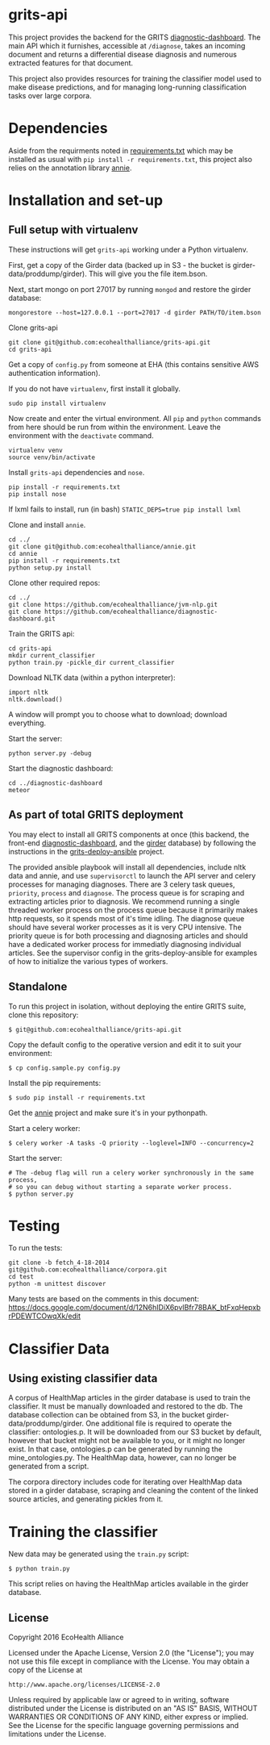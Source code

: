 # grits-api

This project provides the backend for the GRITS [diagnostic-dashboard](https://github.com/ecohealthalliance/diagnostic-dashboard). The main API which it furnishes, accessible at `/diagnose`, takes an incoming document and returns a differential disease diagnosis and numerous extracted features for that document.

This project also provides resources for training the classifier model used to make disease predictions, and for managing long-running classification tasks over large corpora.

# Dependencies

Aside from the requirments noted in [requirements.txt](requirements.txt) which may be installed as usual with `pip install -r requirements.txt`, this project also relies on the annotation library [annie](https://github.com/ecohealthalliance/annie).

# Installation and set-up

## Full setup with virtualenv

These instructions will get `grits-api` working under a Python virtualenv.

First, get a copy of the Girder data (backed up in S3 - the bucket is girder-data/proddump/girder). This will give you the file item.bson.

Next, start mongo on port 27017 by running `mongod` and restore the girder database:

    mongorestore --host=127.0.0.1 --port=27017 -d girder PATH/TO/item.bson

Clone grits-api

    git clone git@github.com:ecohealthalliance/grits-api.git
    cd grits-api

Get a copy of `config.py` from someone at EHA (this contains sensitive AWS authentication information).

If you do not have `virtualenv`, first install it globally.

    sudo pip install virtualenv

Now create and enter the virtual environment. All `pip` and `python` commands from here should be run from within the environment. Leave the environment with the `deactivate` command.

    virtualenv venv
    source venv/bin/activate

Install `grits-api` dependencies and `nose`.

    pip install -r requirements.txt
    pip install nose

If lxml fails to install, run (in bash) `STATIC_DEPS=true pip install lxml`

Clone and install `annie`.

    cd ../
    git clone git@github.com:ecohealthalliance/annie.git
    cd annie
    pip install -r requirements.txt
    python setup.py install

Clone other required repos:

    cd ../
    git clone https://github.com/ecohealthalliance/jvm-nlp.git
    git clone https://github.com/ecohealthalliance/diagnostic-dashboard.git

Train the GRITS api:

    cd grits-api
    mkdir current_classifier
    python train.py -pickle_dir current_classifier

Download NLTK data (within a python interpreter):

    import nltk
    nltk.download()

A window will prompt you to choose what to download; download everything.

Start the server:

    python server.py -debug

Start the diagnostic dashboard:

    cd ../diagnostic-dashboard
    meteor


## As part of total GRITS deployment

You may elect to install all GRITS components at once (this backend, the front-end [diagnostic-dashboard](https://github.com/ecohealthalliance/diagnostic-dashboard), and the [girder](https://github.com/ecohealthalliance/girder) database) by following the instructions in the [grits-deploy-ansible](https://github.com/ecohealthalliance/grits-deploy-ansible) project.

The provided ansible playbook will install all dependencies, include nltk data and annie, and use `supervisorctl` to launch the API server and celery processes for managing diagnoses. There are 3 celery task queues, `priority`, `process` and `diagnose`. The process queue is for scraping and extracting articles prior to diagnosis. We recommend running a single threaded worker process on the process queue because it primarily makes http requests, so it spends most of it's time idling. The diagnose queue should have several worker processes as it is very CPU intensive. The priority queue is for both processing and diagnosing articles and should have a dedicated worker process for immediatly diagnosing individual articles. See the supervisor config in the grits-deploy-ansible for examples of how to initialize the various types of workers.


## Standalone

To run this project in isolation, without deploying the entire GRITS suite, clone this repository:

    $ git@github.com:ecohealthalliance/grits-api.git

Copy the default config to the operative version and edit it to suit your environment:

    $ cp config.sample.py config.py

Install the pip requirements:

    $ sudo pip install -r requirements.txt

Get the [annie](https://github.com/ecohealthalliance/annie) project and make sure it's in your pythonpath.

Start a celery worker:

	$ celery worker -A tasks -Q priority --loglevel=INFO --concurrency=2

Start the server:

	# The -debug flag will run a celery worker synchronously in the same process,
	# so you can debug without starting a separate worker process.
	$ python server.py

# Testing

To run the tests:

    git clone -b fetch_4-18-2014 git@github.com:ecohealthalliance/corpora.git
    cd test
    python -m unittest discover

Many tests are based on the comments in this document:
https://docs.google.com/document/d/12N6hIDiX6pvIBfr78BAK_btFxqHepxbrPDEWTCOwqXk/edit


# Classifier Data

## Using existing classifier data

A corpus of HealthMap articles in the girder database is used to train the classifier. It must be manually downloaded and restored to the db. The database collection can be obtained from S3, in the bucket girder-data/proddump/girder. 
One additional file is required to operate the classifier: ontologies.p.
It will be downloaded from our S3 bucket by default, however that bucket might not
be available to you, or it might no longer exist. In that case, ontologies.p can be
generated by running the mine_ontologies.py.
The HealthMap data, however, can no longer be generated from a script.

The corpora directory includes code for iterating over HealthMap data stored
in a girder database, scraping and cleaning the content of the linked source articles,
and generating pickles from it.

# Training the classifier

New data may be generated using the `train.py` script:

    $ python train.py

This script relies on having the HealthMap articles available in the girder database.


## License
Copyright 2016 EcoHealth Alliance

Licensed under the Apache License, Version 2.0 (the "License");
you may not use this file except in compliance with the License.
You may obtain a copy of the License at

    http://www.apache.org/licenses/LICENSE-2.0

Unless required by applicable law or agreed to in writing, software
distributed under the License is distributed on an "AS IS" BASIS,
WITHOUT WARRANTIES OR CONDITIONS OF ANY KIND, either express or implied.
See the License for the specific language governing permissions and
limitations under the License.
